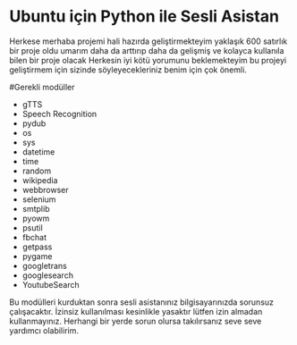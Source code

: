 # Ubuntu için Python ile Sesli Asistan
Herkese merhaba projemi hali hazırda geliştirmekteyim yaklaşık 600 satırlık bir proje oldu umarım daha da arttırıp daha da gelişmiş ve kolayca kullanıla bilen bir proje olacak
Herkesin iyi kötü yorumunu beklemekteyim bu projeyi geliştirmem için sizinde söyleyecekleriniz benim için çok önemli.

#Gerekli modüller 
* gTTS                      
* Speech Recognition 
* pydub
* os
* sys
* datetime
* time
* random
* wikipedia
* webbrowser
* selenium 
* smtplib
* pyowm
* psutil 
* fbchat 
* getpass
* pygame
* googletrans
* googlesearch
* YoutubeSearch

Bu modülleri kurduktan sonra sesli asistanınız bilgisayarınızda sorunsuz çalışacaktır.
İzinsiz kullanılması kesinlikle yasaktır lütfen izin almadan kullanmayınız.
Herhangi bir yerde sorun olursa takılırsanız seve seve yardımcı olabilirim.






